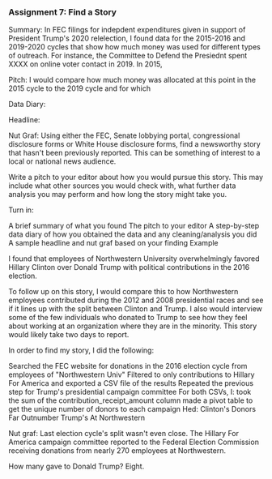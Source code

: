 ### Assignment 7: Find a Story

Summary: In FEC filings for indepdent expenditures given in support of President Trump's 2020 relelection, I found data for the 2015-2016 and 2019-2020 cycles that show how much money was used for different types of outreach. For instance, the Committee to Defend the Presiednt spent XXXX on online voter contact in 2019. In 2015, 

Pitch: I would compare how much money was allocated at this point in the 2015 cycle to the 2019 cycle and for which

Data Diary: 

Headline:

Nut Graf:
Using either the FEC, Senate lobbying portal, congressional disclosure forms or White House disclosure forms, find a newsworthy story that hasn't been previously reported. This can be something of interest to a local or national news audience.

Write a pitch to your editor about how you would pursue this story. This may include what other sources you would check with, what further data analysis you may perform and how long the story might take you.

Turn in:

A brief summary of what you found
The pitch to your editor
A step-by-step data diary of how you obtained the data and any cleaning/analysis you did
A sample headline and nut graf based on your finding
Example

I found that employees of Northwestern University overwhelmingly favored Hillary Clinton over Donald Trump with political contributions in the 2016 election.

To follow up on this story, I would compare this to how Northwestern employees contributed during the 2012 and 2008 presidential races and see if it lines up with the split between Clinton and Trump. I also would interview some of the few individuals who donated to Trump to see how they feel about working at an organization where they are in the minority. This story would likely take two days to report.

In order to find my story, I did the following:

Searched the FEC website for donations in the 2016 election cycle from employees of "Northwestern Univ"
Filtered to only contributions to Hillary For America and exported a CSV file of the results
Repeated the previous step for Trump's presidential campaign committee
For both CSVs, I:
took the sum of the contribution_receipt_amount column
made a pivot table to get the unique number of donors to each campaign
Hed: Clinton's Donors Far Outnumber Trump's At Northwestern

Nut graf: Last election cycle's split wasn't even close. The Hillary For America campaign committee reported to the Federal Election Commission receiving donations from nearly 270 employees at Northwestern.

How many gave to Donald Trump? Eight.
